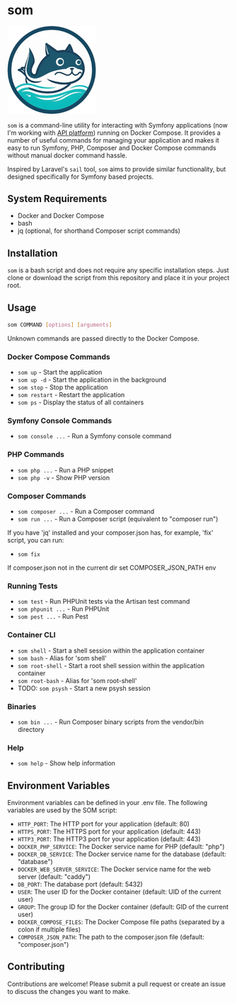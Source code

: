 # som
<img src="logo.png" width="200">

`som` is a command-line utility for interacting with Symfony applications (now I'm working with [API platform](https://api-platform.com/)) running on Docker Compose. It provides a number of useful commands for managing your application and makes it easy to run Symfony, PHP, Composer and Docker Compose commands without manual docker command hassle.

Inspired by Laravel's `sail` tool, `som` aims to provide similar functionality, but designed specifically for Symfony based projects.

## System Requirements
- Docker and Docker Compose
- bash
- jq (optional, for shorthand Composer script commands)

## Installation

`som` is a bash script and does not require any specific installation steps. Just clone or download the script from this repository and place it in your project root.

## Usage

```bash
som COMMAND [options] [arguments]
```

Unknown commands are passed directly to the Docker Compose.

### Docker Compose Commands

- `som up` - Start the application
- `som up -d` - Start the application in the background
- `som stop` - Stop the application
- `som restart` - Restart the application
- `som ps` - Display the status of all containers

### Symfony Console Commands

- `som console ...` - Run a Symfony console command

### PHP Commands

- `som php ...` - Run a PHP snippet
- `som php -v` - Show PHP version

### Composer Commands

- `som composer ...` - Run a Composer command
- `som run ...` - Run a Composer script (equivalent to "composer run")

If you have 'jq' installed and your composer.json has, for example, 'fix' script, you can run:
- `som fix`

If composer.json not in the current dir set COMPOSER_JSON_PATH env

### Running Tests

- `som test` - Run PHPUnit tests via the Artisan test command
- `som phpunit ...` - Run PHPUnit
- `som pest ...` - Run Pest

### Container CLI

- `som shell` - Start a shell session within the application container
- `som bash` - Alias for 'som shell'
- `som root-shell` - Start a root shell session within the application container
- `som root-bash` - Alias for 'som root-shell'
- TODO: `som psysh` - Start a new psysh session

### Binaries

- `som bin ...` - Run Composer binary scripts from the vendor/bin directory

### Help

- `som help` - Show help information

## Environment Variables

Environment variables can be defined in your .env file. The following variables are used by the SOM script:

- `HTTP_PORT`: The HTTP port for your application (default: 80)
- `HTTPS_PORT`: The HTTPS port for your application (default: 443)
- `HTTP3_PORT`: The HTTP3 port for your application (default: 443)
- `DOCKER_PHP_SERVICE`: The Docker service name for PHP (default: "php")
- `DOCKER_DB_SERVICE`: The Docker service name for the database (default: "database")
- `DOCKER_WEB_SERVER_SERVICE`: The Docker service name for the web server (default: "caddy")
- `DB_PORT`: The database port (default: 5432)
- `USER`: The user ID for the Docker container (default: UID of the current user)
- `GROUP`: The group ID for the Docker container (default: GID of the current user)
- `DOCKER_COMPOSE_FILES`: The Docker Compose file paths (separated by a colon if multiple files)
- `COMPOSER_JSON_PATH`: The path to the composer.json file (default: "composer.json")

## Contributing

Contributions are welcome! Please submit a pull request or create an issue to discuss the changes you want to make.